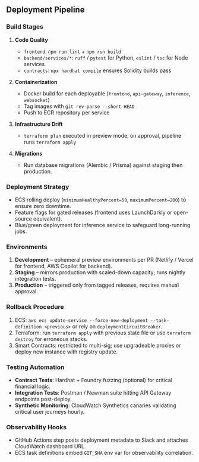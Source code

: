 ## Deployment Pipeline

### Build Stages
1. **Code Quality**
   - `frontend`: `npm run lint` + `npm run build`
   - `backend/services/*`: `ruff` / `pytest` for Python, `eslint` / `tsc` for Node services
   - `contracts`: `npx hardhat compile` ensures Solidity builds pass

2. **Containerization**
   - Docker build for each deployable (`frontend`, `api-gateway`, `inference`, `websocket`)
   - Tag images with `git rev-parse --short HEAD`
   - Push to ECR repository per service

3. **Infrastructure Drift**
   - `terraform plan` executed in preview mode; on approval, pipeline runs `terraform apply`

4. **Migrations**
   - Run database migrations (Alembic / Prisma) against staging then production.

### Deployment Strategy
- ECS rolling deploy (`minimumHealthyPercent=50`, `maximumPercent=200`) to ensure zero downtime.
- Feature flags for gated releases (frontend uses LaunchDarkly or open-source equivalent).
- Blue/green deployment for inference service to safeguard long-running jobs.

### Environments
1. **Development** – ephemeral preview environments per PR (Netlify / Vercel for frontend, AWS Copilot for backend).
2. **Staging** – mirrors production with scaled-down capacity; runs nightly integration tests.
3. **Production** – triggered only from tagged releases, requires manual approval.

### Rollback Procedure
1. ECS: `aws ecs update-service --force-new-deployment --task-definition <previous>` or rely on `deploymentCircuitBreaker`.
2. Terraform: run `terraform apply` with previous state file or use `terraform destroy` for erroneous stacks.
3. Smart Contracts: restricted to multi-sig; use upgradeable proxies or deploy new instance with registry update.

### Testing Automation
- **Contract Tests**: Hardhat + Foundry fuzzing (optional) for critical financial logic.
- **Integration Tests**: Postman / Newman suite hitting API Gateway endpoints post-deploy.
- **Synthetic Monitoring**: CloudWatch Synthetics canaries validating critical user journeys hourly.

### Observability Hooks
- GitHub Actions step posts deployment metadata to Slack and attaches CloudWatch dashboard URL.
- ECS task definitions embed `GIT_SHA` env var for observability correlation.
